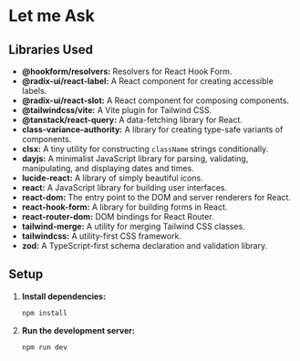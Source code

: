 # Let me Ask

## Libraries Used

- **@hookform/resolvers:** Resolvers for React Hook Form.
- **@radix-ui/react-label:** A React component for creating accessible labels.
- **@radix-ui/react-slot:** A React component for composing components.
- **@tailwindcss/vite:** A Vite plugin for Tailwind CSS.
- **@tanstack/react-query:** A data-fetching library for React.
- **class-variance-authority:** A library for creating type-safe variants of components.
- **clsx:** A tiny utility for constructing `className` strings conditionally.
- **dayjs:** A minimalist JavaScript library for parsing, validating, manipulating, and displaying dates and times.
- **lucide-react:** A library of simply beautiful icons.
- **react:** A JavaScript library for building user interfaces.
- **react-dom:** The entry point to the DOM and server renderers for React.
- **react-hook-form:** A library for building forms in React.
- **react-router-dom:** DOM bindings for React Router.
- **tailwind-merge:** A utility for merging Tailwind CSS classes.
- **tailwindcss:** A utility-first CSS framework.
- **zod:** A TypeScript-first schema declaration and validation library.

## Setup

1. **Install dependencies:**
   ```bash
   npm install
   ```
1. **Run the development server:**
   ```bash
   npm run dev
   ```
